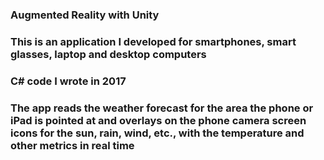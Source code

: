 ### Augmented Reality with Unity
### This is an application I developed for smartphones, smart glasses, laptop and desktop computers
### C# code I wrote in 2017
### The app reads the weather forecast for the area the phone or iPad is pointed at and overlays on the phone camera screen icons for the sun, rain, wind, etc., with the temperature and other metrics in real time
